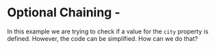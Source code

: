 # Optional Chaining - 

In this example we are trying to check if a value for the `city` property is defined. However, the code can be simplified. How can we do that?
